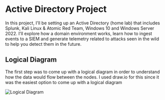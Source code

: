 # Active Directory Project

In this project, I'll be setting up an Active Directory (home lab) that includes Splunk, Kali Linux & Atomic Red Team, Windows 10 and Windows Server 2022. I'll explore how a domain environment works, learn how to ingest events to a SIEM and generate telemetry related to attacks seen in the wild to help you detect them in the future.

## Logical Diagram

The first step was to come up with a logical diagram in order to understand how the data would flow between the nodes. I used draw.io for this since it was the easiest option to come up with a logical diagram

![Logical Diagram](https://github.com/user-attachments/assets/7ea03bf1-1113-43bf-9f52-1756cb94d174)


